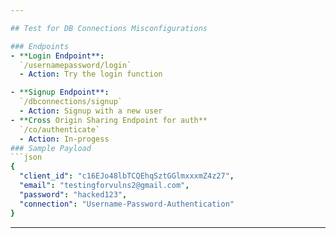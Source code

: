 ```yaml
---

## Test for DB Connections Misconfigurations

### Endpoints
- **Login Endpoint**:  
  `/usernamepassword/login`
  - Action: Try the login function

- **Signup Endpoint**:  
  `/dbconnections/signup`
  - Action: Signup with a new user
- **Cross Origin Sharing Endpoint for auth**
  `/co/authenticate`
  - Action: In-progess	
### Sample Payload
```json
{
  "client_id": "c16EJo48lbTCQEhqSztGGlmxxxmZ4z27",
  "email": "testingforvulns2@gmail.com",
  "password": "hacked123",
  "connection": "Username-Password-Authentication"
}
```

--- 
```

